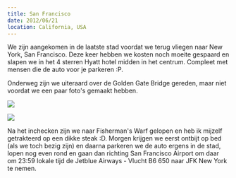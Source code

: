 ```yaml
---
title: San Francisco
date: 2012/06/21
location: California, USA
---
```


We zijn aangekomen in de laatste stad voordat we terug vliegen naar New York, San Francisco. Deze keer hebben we kosten noch moeite gespaard en slapen we in het 4 sterren Hyatt hotel midden in het centrum. Compleet met mensen die de auto voor je parkeren :P.

Onderweg zijn we uiteraard over de Golden Gate Bridge gereden, maar niet voordat we een paar foto's gemaakt hebben.

<a href="http://photography.matsimitsu.com/track/uploads/4fdacad23f61b01330000063/4fe3eb843f61b0133000007b/panorama13.png"><img src="http://photography.matsimitsu.com/track/uploads/4fdacad23f61b01330000063/4fe3eb843f61b0133000007b/large_panorama13.png"></a>

<a href="http://photography.matsimitsu.com/track/uploads/4fdacad23f61b01330000063/4fe3e8ea3f61b01349000058/panorama12.png"><img src="http://photography.matsimitsu.com/track/uploads/4fdacad23f61b01330000063/4fe3e8ea3f61b01349000058/large_panorama12.png"></a>

Na het inchecken zijn we naar Fisherman's Warf gelopen en heb ik mijzelf getrakteerd op een dikke steak :D. Morgen krijgen we eerst ontbijt op bed (als we toch bezig zijn) en daarna parkeren we de auto ergens in de stad, lopen nog even rond en gaan dan richting San Francisco Airport om daar om 23:59 lokale tijd de Jetblue Airways - Vlucht B6 650 naar JFK New York te nemen.
